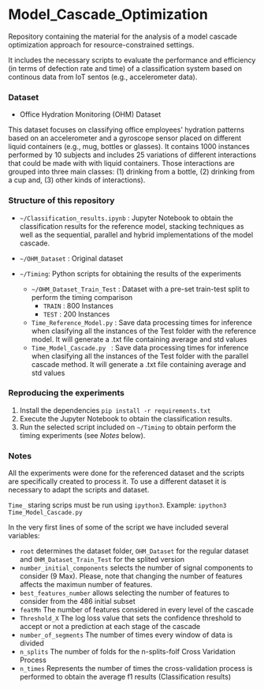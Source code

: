 # Model_Cascade_Optimization

Repository containing the material for the analysis of a model cascade optimization approach for resource-constrained settings.

It includes the necessary scripts to evaluate the performance and efficiency (in terms of defection rate and time) of a classification system based on continous data from IoT sentos (e.g., accelerometer data).

### Dataset
* Office  Hydration  Monitoring  (OHM)  Dataset

This dataset focuses on classifying office employees' hydration patterns based on an accelerometer and a gyroscope sensor placed on different liquid containers (e.g., mug, bottles or glasses). It contains 1000 instances performed by 10 subjects and includes 25 variations of different interactions that could be made with with liquid containers. Those interactions are grouped into three main classes: (1) drinking from a bottle, (2) drinking from a cup and, (3) other kinds of interactions). 

### Structure of this repository

* `~/Classification_results.ipynb`    : Jupyter Notebook to obtain the classification results for the reference model, stacking techniques as well as the sequential, parallel and hybrid implementations of the model cascade.
* `~/OHM_Dataset`    : Original dataset 
* `~/Timing`: Python scripts for obtaining the results of the experiments

  * `~/OHM_Dataset_Train_Test`    : Dataset with a pre-set train-test split to perform the timing comparison
    * `TRAIN` :  800 Instances
    * `TEST` :  200 Instances
  * `Time_Reference_Model.py` :  Save data processing times for inference when clasifying all the instances of the Test folder with the reference model. It will generate a .txt file containing average and std values 
  * `Time_Model_Cascade.py ` :  Save data processing times for inference when clasifying all the instances of the Test folder with the parallel cascade method. It will generate a .txt file containing average and std values 


### Reproducing the experiments

1. Install the dependencies `pip install -r requirements.txt`
2. Execute the Jupyter Notebook to obtain the classification results.
3. Run the selected script included on `~/Timing` to obtain perform the timing experiments (see *Notes* below). 


### Notes

All the experiments were done for the referenced dataset and the scripts are specifically created to process it. To use a different dataset it is necessary to adapt the scripts and dataset. 

`Time_` staring scrips must be run using `ipython3`. Example: `ipython3 Time_Model_Cascade.py` 


In the very first lines of some of the script we have included several variables:

* `root` determines the dataset folder, `OHM_Dataset` for the regular dataset and `OHM_Dataset_Train_Test` for the splited version
* `number_initial_components` selects the number of signal components to consider (9 Max). Please, note that changing the number of features affects the maximun number of features. 
* `best_features_number` allows selecting the number of features to consider from the 486 initial subset
* `featMn` The number of features considered in every level of the cascade
* `Threshold_X` The log loss value that sets the confidence threshold to accept or not a prediction at each stage of the cascade
* `number_of_segments` The number of times every window of data is divided
* `n_splits` The number of folds for the n-splits-folf Cross Varidation Process
* `n_times` Represents the number of times the cross-validation process is performed to obtain the average f1 results (Classification results)

